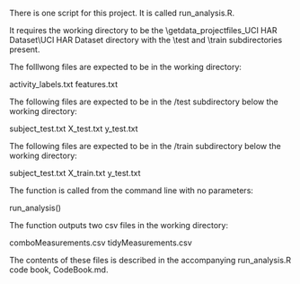 There is one script for this project. It is called run_analysis.R.

It requires the working directory to be the \getdata_projectfiles_UCI HAR Dataset\UCI HAR Dataset directory with the \test and \train subdirectories present.

The folllwong files are expected to be in the working directory:

activity_labels.txt
features.txt

The following files are expected to be in the /test subdirectory below the working directory:

subject_test.txt
X_test.txt
y_test.txt

The following files are expected to be in the /train subdirectory below the working directory:

subject_test.txt
X_train.txt
y_test.txt

The function is called from the command line with no parameters:

run_analysis()

The function outputs two csv files in the working directory:

comboMeasurements.csv
tidyMeasurements.csv

The contents of these files is described in the accompanying run_analysis.R code book, CodeBook.md.

